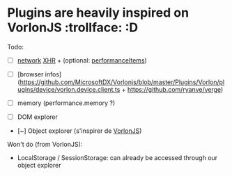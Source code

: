 Plugins are heavily inspired on VorlonJS :trollface: :D
====================================================

Todo:
- [ ] [network]() [XHR](https://github.com/MicrosoftDX/Vorlonjs/tree/master/Plugins/Vorlon/plugins/xhrPanel) + (optional: [performanceItems](https://github.com/MicrosoftDX/Vorlonjs/blob/master/Plugins/Vorlon/plugins/networkMonitor/vorlon.networkMonitor.client.ts))

- [ ] [browser infos](https://github.com/MicrosoftDX/Vorlonjs/blob/master/Plugins/Vorlon/plugins/device/vorlon.device.client.ts + https://github.com/ryanve/verge)
- [ ] memory (performance.memory ?)
- [ ] DOM explorer
- [~] Object explorer (s'inspirer de [VorlonJS](https://github.com/MicrosoftDX/Vorlonjs/blob/master/Plugins/Vorlon/plugins/objectExplorer/vorlon.objectExplorer.client.ts))

Won't do (from VorlonJS):

- LocalStorage / SessionStorage: can already be accessed through our object explorer
